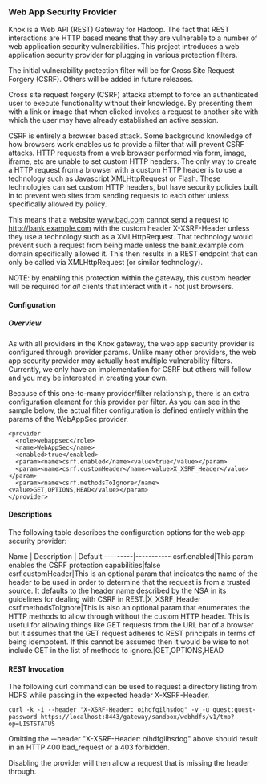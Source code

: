 <!---
   Licensed to the Apache Software Foundation (ASF) under one or more
   contributor license agreements.  See the NOTICE file distributed with
   this work for additional information regarding copyright ownership.
   The ASF licenses this file to You under the Apache License, Version 2.0
   (the "License"); you may not use this file except in compliance with
   the License.  You may obtain a copy of the License at

       http://www.apache.org/licenses/LICENSE-2.0

   Unless required by applicable law or agreed to in writing, software
   distributed under the License is distributed on an "AS IS" BASIS,
   WITHOUT WARRANTIES OR CONDITIONS OF ANY KIND, either express or implied.
   See the License for the specific language governing permissions and
   limitations under the License.
--->

### Web App Security Provider ###
Knox is a Web API (REST) Gateway for Hadoop. The fact that REST interactions are HTTP based means that they are vulnerable to a number of web application security vulnerabilities. This project introduces a web application security provider for plugging in various protection filters.

The initial vulnerability protection filter will be for Cross Site Request Forgery (CSRF). Others will be added in future releases.
 
Cross site request forgery (CSRF) attacks attempt to force an authenticated user to 
execute functionality without their knowledge. By presenting them with a link or image that when clicked invokes a request to another site with which the user may have already established an active session.

CSRF is entirely a browser based attack. Some background knowledge of how browsers work enables us to provide a filter that will prevent CSRF attacks. HTTP requests from a web browser performed via form, image, iframe, etc are unable to set custom HTTP headers. The only way to create a HTTP request from a browser with a custom HTTP header is to use a technology such as Javascript XMLHttpRequest or Flash. These technologies can set custom HTTP headers, but have security policies built in to prevent web sites from sending requests to each other 
unless specifically allowed by policy. 

This means that a website www.bad.com cannot send a request to  http://bank.example.com with the custom header X-XSRF-Header unless they use a technology such as a XMLHttpRequest. That technology  would prevent such a request from being made unless the bank.example.com domain specifically allowed it. This then results in a REST endpoint that can only be called via XMLHttpRequest (or similar technology).

NOTE: by enabling this protection within the gateway, this custom header will be required for *all* clients that interact with it - not just browsers.


#### Configuration ####
##### Overview #####
As with all providers in the Knox gateway, the web app security provider is configured through provider params. Unlike many other providers, the web app security provider may actually host multiple vulnerability filters. Currently, we only have an implementation for CSRF but others will follow and you may be interested in creating your own.

Because of this one-to-many provider/filter relationship, there is an extra configuration element for this provider per filter. As you can see in the sample below, the actual filter configuration is defined entirely within the params of the WebAppSec provider.

	<provider
	  <role>webappsec</role>
	  <name>WebAppSec</name>
	  <enabled>true</enabled>
	  <param><name>csrf.enabled</name><value>true</value></param>
	  <param><name>csrf.customHeader</name><value>X_XSRF_Header</value></param>
	  <param><name>csrf.methodsToIgnore</name><value>GET,OPTIONS,HEAD</value></param>
	</provider>

#### Descriptions ####
The following table describes the configuration options for the web app security provider:

Name | Description | Default
---------|-----------
csrf.enabled|This param enables the CSRF protection capabilities|false  
csrf.customHeader|This is an optional param that indicates the name of the header to be used in order to determine that the request is from a trusted source. It defaults to the header name described by the NSA in its guidelines for dealing with CSRF in REST.|X_XSRF_Header
csrf.methodsToIgnore|This is also an optional param that enumerates the HTTP methods to allow through without the custom HTTP header. This is useful for allowing things like GET requests from the URL bar of a browser but it assumes that the GET request adheres to REST principals in terms of being idempotent. If this cannot be assumed then it would be wise to not include GET in the list of methods to ignore.|GET,OPTIONS,HEAD

#### REST Invocation
The following curl command can be used to request a directory listing from HDFS while passing in the expected header X-XSRF-Header.

	curl -k -i --header "X-XSRF-Header: oihdfgilhsdog" -v -u guest:guest-password https://localhost:8443/gateway/sandbox/webhdfs/v1/tmp?op=LISTSTATUS

Omitting the --header "X-XSRF-Header: oihdfgilhsdog" above should result in an HTTP 400 bad_request or a 403 forbidden.

Disabling the provider will then allow a request that is missing the header through. 

